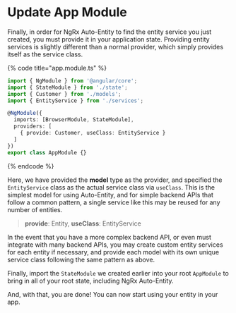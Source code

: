 # Update App Module

Finally, in order for NgRx Auto-Entity to find the entity service you just created, you must provide it in your application state. Providing entity services is slightly different than a normal provider, which simply provides itself as the service class. 

{% code title="app.module.ts" %}
```typescript
import { NgModule } from '@angular/core';
import { StateModule } from './state';
import { Customer } from './models';
import { EntityService } from './services';

@NgModule({
  imports: [BrowserModule, StateModule],
  providers: [
    { provide: Customer, useClass: EntityService }
  ]
})
export class AppModule {}
```
{% endcode %}

Here, we have provided the **model** type as the provider, and specified the `EntityService` class as the actual service class via `useClass`. This is the simplest model for using Auto-Entity, and for simple backend APIs that follow a common pattern, a single service like this may be reused for any number of entities.

> **provide**: Entity, **useClass**: EntityService

In the event that you have a more complex backend API, or even must integrate with many backend APIs, you may create custom entity services for each entity if necessary, and provide each model with its own unique service class following the same pattern as above.

Finally, import the `StateModule` we created earlier into your root `AppModule` to bring in all of your root state, including NgRx Auto-Entity.

And, with that, you are done! You can now start using your entity in your app. 

